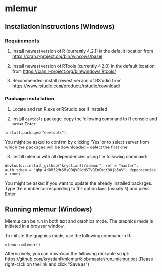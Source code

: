 # mlemur
## Installation instructions (Windows)
### Requirements
1. Install newest version of R (currently 4.2.1) in the default location from https://cran.r-project.org/bin/windows/base/

2. Install newest version of RTools (currently 4.2.0) in the default location from https://cran.r-project.org/bin/windows/Rtools/

3. Recommended: install newest version of RStudio from https://www.rstudio.com/products/rstudio/download/
### Package installation
1. Locate and run R.exe or RStudio.exe if installed

2. Install `devtools` package: copy the following command to R console and press Enter:
```
install.packages("devtools")
```
You might be asked to confirm by clicking 'Yes' or to select server from which the packages will be downloaded - select the first one

3. Install mlemur with all dependencies using the following command:
```
devtools::install_github("krystianll/mlemur", ref = "master", auth_token = "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", dependencies = TRUE)
```
You might be asked if you want to update the already installed packages. Type the number corresponding to the option `None` (usually `3`) and press Enter
## Running mlemur (Windows)
Mlemur can be run in both text and graphics mode. The graphics mode is initiated in a browser window.

To initiate the graphics mode, use the following command in R:
```
mlemur::mlemur()
```
Alternatively, you can download the following clickable script: https://github.com/krystianll/mlemur/blob/master/run_mlemur.bat (Please right-click on the link and click "Save as")
